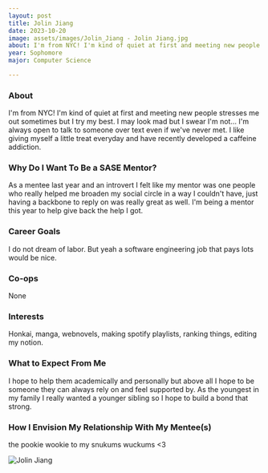 ```yaml
---
layout: post
title: Jolin Jiang 
date: 2023-10-20
image: assets/images/Jolin_Jiang - Jolin Jiang.jpg
about: I'm from NYC! I'm kind of quiet at first and meeting new people stresses me out sometimes but I try my best. I may look mad but I swear I'm not... I'm always open to talk to someone over text even if we've never met. I like giving myself a little treat everyday and have recently developed a caffeine addiction.
year: Sophomore
major: Computer Science 

---
```


### About

I'm from NYC! I'm kind of quiet at first and meeting new people stresses me out sometimes but I try my best. I may look mad but I swear I'm not... I'm always open to talk to someone over text even if we've never met. I like giving myself a little treat everyday and have recently developed a caffeine addiction.

### Why Do I Want To Be a SASE Mentor?

As a mentee last year and an introvert I felt like my mentor was one people who really helped me broaden my social circle in a way I couldn't have, just having a backbone to reply on was really great as well. I'm being a mentor this year to help give back the help I got. 

### Career Goals

I do not dream of labor. But yeah a software engineering job that pays lots would be nice.

### Co-ops

None

### Interests

Honkai, manga, webnovels, making spotify playlists, ranking things, editing my notion.

### What to Expect From Me

I hope to help them academically and personally but above all I hope to be someone they can always rely on and feel supported by. As the youngest in my family I really wanted a younger sibling so I hope to build a bond that strong. 

### How I Envision My Relationship With My Mentee(s) 

the pookie wookie to my snukums wuckums <3

<div class="text-center my-5">
    <img src="https://sase-drexel.github.io/mentorship-2023/assets/images/Jolin_Jiang - Jolin Jiang.jpg" alt="Jolin Jiang" class="rounded post-img" />
</div>
